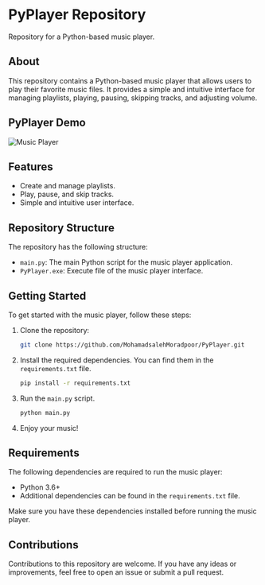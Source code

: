 # PyPlayer Repository

Repository for a Python-based music player.

## About

This repository contains a Python-based music player that allows users to play their favorite music files. It provides a simple and intuitive interface for managing playlists, playing, pausing, skipping tracks, and adjusting volume.

## PyPlayer Demo

![Music Player](animation_st.gif)

## Features

- Create and manage playlists.
- Play, pause, and skip tracks.
- Simple and intuitive user interface.

## Repository Structure

The repository has the following structure:

- `main.py`: The main Python script for the music player application.
- `PyPlayer.exe`: Execute file of the music player interface.

## Getting Started

To get started with the music player, follow these steps:

1. Clone the repository:

    ```bash
    git clone https://github.com/MohamadsalehMoradpoor/PyPlayer.git
    ```

2. Install the required dependencies. You can find them in the `requirements.txt` file.

    ```bash
    pip install -r requirements.txt
    ```

3. Run the `main.py` script.

    ```bash
    python main.py
    ```

4. Enjoy your music!

## Requirements

The following dependencies are required to run the music player:

- Python 3.6+
- Additional dependencies can be found in the `requirements.txt` file.

Make sure you have these dependencies installed before running the music player.

## Contributions

Contributions to this repository are welcome. If you have any ideas or improvements, feel free to open an issue or submit a pull request.
